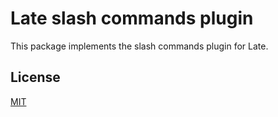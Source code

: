 # Late slash commands plugin

This package implements the slash commands plugin for Late.

## License

[MIT](../../LICENSE)

